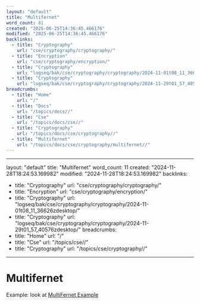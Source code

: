```yaml
---
layout: "default"
title: "Multifernet"
word_count: 81
created: "2025-06-25T14:36:45.466176"
modified: "2025-06-25T14:36:45.466176"
backlinks:
  - title: "Cryptography"
    url: "cse/cryptography/cryptography/"
  - title: "Encryption"
    url: "cse/cryptography/encryption/"
  - title: "Cryptography"
    url: "logseq/bak/cse/cryptography/cryptography/2024-11-01t08_11_36626zdesktop/"
  - title: "Cryptography"
    url: "logseq/bak/cse/cryptography/cryptography/2024-11-29t01_57_40576zdesktop/"
breadcrumbs:
  - title: "Home"
    url: "/"
  - title: "Docs"
    url: "/topics/docs//"
  - title: "Cse"
    url: "/topics/docs/cse//"
  - title: "Cryptography"
    url: "/topics/docs/cse/cryptography//"
  - title: "Multifernet"
    url: "/topics/docs/cse/cryptography/multifernet//"
---
```

---
layout: "default"
title: "Multifernet"
word_count: 11
created: "2024-11-28T18:24:53.169982"
modified: "2024-11-28T18:24:53.169982"
backlinks:
  - title: "Cryptography"
    url: "cse/cryptography/cryptography/"
  - title: "Encryption"
    url: "cse/cryptography/encryption/"
  - title: "Cryptography"
    url: "logseq/bak/cse/cryptography/cryptography/2024-11-01t08_11_36626zdesktop/"
  - title: "Cryptography"
    url: "logseq/bak/cse/cryptography/cryptography/2024-11-29t01_57_40576zdesktop/"
breadcrumbs:
  - title: "Home"
    url: "/"
  - title: "Cse"
    url: "/topics/cse//"
  - title: "Cryptography"
    url: "/topics/cse/cryptography//"
---
# Multifernet


Example: look at [MultiFernet Example](Cryptography/Module4/multi/multi.py)